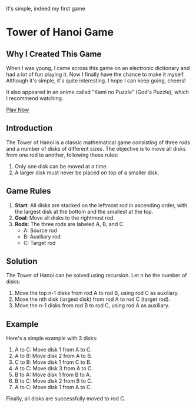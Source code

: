 
It's simple, indeed my first game

# Tower of Hanoi Game

## Why I Created This Game

When I was young, I came across this game on an electronic dictionary and had a lot of fun playing it. Now I finally have the chance to make it myself. Although it's simple, it's quite interesting. I hope I can keep going, cheers!

It also appeared in an anime called "Kami no Puzzle" (God's Puzzle), which I recommend watching.

[Play Now](https://www.solo-coding.org/#/game/hannuota)

## Introduction

The Tower of Hanoi is a classic mathematical game consisting of three rods and a number of disks of different sizes. The objective is to move all disks from one rod to another, following these rules:

1. Only one disk can be moved at a time.
2. A larger disk must never be placed on top of a smaller disk.

## Game Rules

1. **Start**: All disks are stacked on the leftmost rod in ascending order, with the largest disk at the bottom and the smallest at the top.
2. **Goal**: Move all disks to the rightmost rod.
3. **Rods**: The three rods are labeled A, B, and C.
   - A: Source rod
   - B: Auxiliary rod
   - C: Target rod

## Solution

The Tower of Hanoi can be solved using recursion. Let n be the number of disks:

1. Move the top n-1 disks from rod A to rod B, using rod C as auxiliary.
2. Move the nth disk (largest disk) from rod A to rod C (target rod).
3. Move the n-1 disks from rod B to rod C, using rod A as auxiliary.

## Example

Here's a simple example with 3 disks:

1. A to C: Move disk 1 from A to C.
2. A to B: Move disk 2 from A to B.
3. C to B: Move disk 1 from C to B.
4. A to C: Move disk 3 from A to C.
5. B to A: Move disk 1 from B to A.
6. B to C: Move disk 2 from B to C.
7. A to C: Move disk 1 from A to C.

Finally, all disks are successfully moved to rod C.
